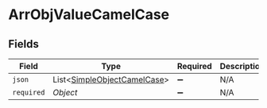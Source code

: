 # ArrObjValueCamelCase


## Fields

| Field                                                                       | Type                                                                        | Required                                                                    | Description                                                                 |
| --------------------------------------------------------------------------- | --------------------------------------------------------------------------- | --------------------------------------------------------------------------- | --------------------------------------------------------------------------- |
| `json`                                                                      | List<[SimpleObjectCamelCase](../../models/shared/SimpleObjectCamelCase.md)> | :heavy_minus_sign:                                                          | N/A                                                                         |
| `required`                                                                  | *Object*                                                                    | :heavy_minus_sign:                                                          | N/A                                                                         |